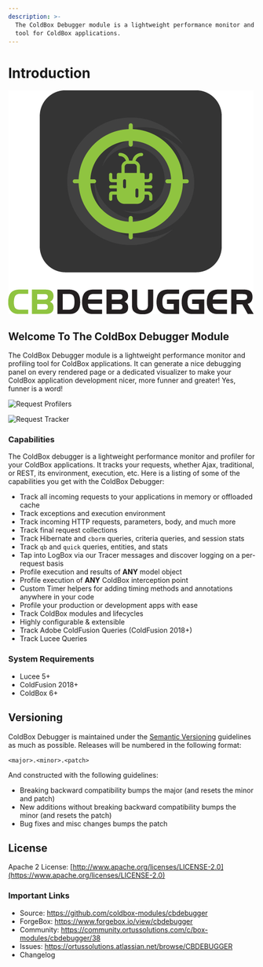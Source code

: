 ```yaml
---
description: >-
  The ColdBox Debugger module is a lightweight performance monitor and profiling
  tool for ColdBox applications.
---
```


# Introduction

![Your new best friend!](.gitbook/assets/CBDebugger500.png)

## Welcome To The ColdBox Debugger Module

The ColdBox Debugger module is a lightweight performance monitor and profiling tool for ColdBox applications. It can generate a nice debugging panel on every rendered page or a dedicated visualizer to make your ColdBox application development nicer, more funner and greater! Yes, funner is a word!

![Request Profilers](https://raw.githubusercontent.com/coldbox-modules/cbdebugger/development/test-harness/includes/images/debugger-visualizer.png)

![Request Tracker](https://raw.githubusercontent.com/coldbox-modules/cbdebugger/development/test-harness/includes/images/debugger-collapsed.png)

### Capabilities

The ColdBox debugger is a lightweight performance monitor and profiler for your ColdBox applications. It tracks your requests, whether Ajax, traditional, or REST, its environment, execution, etc. Here is a listing of some of the capabilities you get with the ColdBox Debugger:

* Track all incoming requests to your applications in memory or offloaded cache
* Track exceptions and execution environment
* Track incoming HTTP requests, parameters, body, and much more
* Track final request collections
* Track Hibernate and `cborm` queries, criteria queries, and session stats
* Track `qb` and `quick` queries, entities, and stats
* Tap into LogBox via our Tracer messages and discover logging on a per-request basis
* Profile execution and results of **ANY** model object
* Profile execution of **ANY** ColdBox interception point
* Custom Timer helpers for adding timing methods and annotations anywhere in your code
* Profile your production or development apps with ease
* Track ColdBox modules and lifecycles
* Highly configurable & extensible
* Track Adobe ColdFusion Queries (ColdFusion 2018+)
* Track Lucee Queries

### System Requirements

* Lucee 5+
* ColdFusion 2018+
* ColdBox 6+

## Versioning <a href="#versioning" id="versioning"></a>

ColdBox Debugger is maintained under the [Semantic Versioning](http://semver.org) guidelines as much as possible. Releases will be numbered in the following format:

```
<major>.<minor>.<patch>
```

And constructed with the following guidelines:

* Breaking backward compatibility bumps the major (and resets the minor and patch)
* New additions without breaking backward compatibility bumps the minor (and resets the patch)
* Bug fixes and misc changes bumps the patch

## License <a href="#license" id="license"></a>

Apache 2 License: [http://www.apache.org/licenses/LICENSE-2.0](https://www.apache.org/licenses/LICENSE-2.0)​

### Important Links

* Source: https://github.com/coldbox-modules/cbdebugger
* ForgeBox: https://www.forgebox.io/view/cbdebugger
* Community: https://community.ortussolutions.com/c/box-modules/cbdebugger/38
* Issues: https://ortussolutions.atlassian.net/browse/CBDEBUGGER
* Changelog



## ​ <a href="#important-links" id="important-links"></a>
